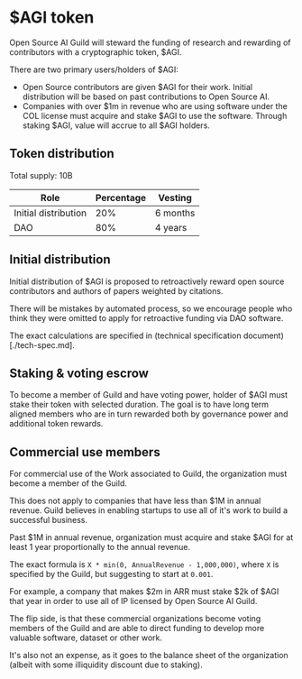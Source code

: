 # $AGI token

Open Source AI Guild will steward the funding of research and rewarding of contributors with a cryptographic token, $AGI. 

There are two primary users/holders of $AGI: 
 - Open Source contributors are given $AGI for their work. Initial distribution will be based on past contributions to Open Source AI.
 - Companies with over $1m in revenue who are using software under the COL license must acquire and stake $AGI to use the software. Through staking $AGI, value will accrue to all $AGI holders.

## Token distribution

Total supply: 10B

| Role | Percentage | Vesting |
| - | - | - |
| Initial distribution | 20% | 6 months |
| DAO | 80% | 4 years |

## Initial distribution

Initial distribution of $AGI is proposed to retroactively reward open source contributors and authors of papers weighted by citations.

There will be mistakes by automated process, so we encourage people who think they were omitted to apply for retroactive funding via DAO software.

The exact calculations are specified in (technical specification document)[./tech-spec.md].

## Staking & voting escrow

To become a member of Guild and have voting power, holder of $AGI must stake their token with selected duration. The goal is to have long term aligned members who are in turn rewarded both by governance power and additional token rewards.

## Commercial use members

For commercial use of the Work associated to Guild, the organization must become a member of the Guild.

This does not apply to companies that have less than $1M in annual revenue. Guild believes in enabling startups to use all of it's work to build a successful business.

Past $1M in annual revenue, organization must acquire and stake $AGI for at least 1 year proportionally to the annual revenue.

The exact formula is `X * min(0, AnnualRevenue - 1,000,000)`, where `X` is specified by the Guild, but suggesting to start at `0.001`. 

For example, a company that makes $2m in ARR must stake $2k of $AGI that year in order to use all of IP licensed by Open Source AI Guild.

The flip side, is that these commercial organizations become voting members of the Guild and are able to direct funding to develop more valuable software, dataset or other work.

It's also not an expense, as it goes to the balance sheet of the organization (albeit with some illiquidity discount due to staking).
